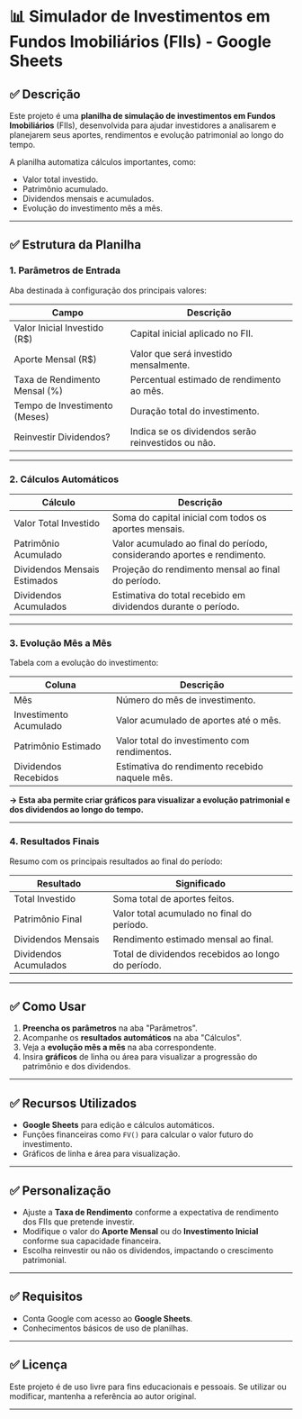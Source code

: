 # 📊 Simulador de Investimentos em Fundos Imobiliários (FIIs) - Google Sheets

## ✅ Descrição

Este projeto é uma **planilha de simulação de investimentos em Fundos Imobiliários** (FIIs), desenvolvida para ajudar investidores a analisarem e planejarem seus aportes, rendimentos e evolução patrimonial ao longo do tempo.

A planilha automatiza cálculos importantes, como:

* Valor total investido.
* Patrimônio acumulado.
* Dividendos mensais e acumulados.
* Evolução do investimento mês a mês.

---

## ✅ Estrutura da Planilha

### 1. **Parâmetros de Entrada**

Aba destinada à configuração dos principais valores:

| Campo                         | Descrição                                          |
| ----------------------------- | -------------------------------------------------- |
| Valor Inicial Investido (R\$) | Capital inicial aplicado no FII.                   |
| Aporte Mensal (R\$)           | Valor que será investido mensalmente.              |
| Taxa de Rendimento Mensal (%) | Percentual estimado de rendimento ao mês.          |
| Tempo de Investimento (Meses) | Duração total do investimento.                     |
| Reinvestir Dividendos?        | Indica se os dividendos serão reinvestidos ou não. |

---

### 2. **Cálculos Automáticos**

| Cálculo                      | Descrição                                                               |
| ---------------------------- | ----------------------------------------------------------------------- |
| Valor Total Investido        | Soma do capital inicial com todos os aportes mensais.                   |
| Patrimônio Acumulado         | Valor acumulado ao final do período, considerando aportes e rendimento. |
| Dividendos Mensais Estimados | Projeção do rendimento mensal ao final do período.                      |
| Dividendos Acumulados        | Estimativa do total recebido em dividendos durante o período.           |

---

### 3. **Evolução Mês a Mês**

Tabela com a evolução do investimento:

| Coluna                 | Descrição                                      |
| ---------------------- | ---------------------------------------------- |
| Mês                    | Número do mês de investimento.                 |
| Investimento Acumulado | Valor acumulado de aportes até o mês.          |
| Patrimônio Estimado    | Valor total do investimento com rendimentos.   |
| Dividendos Recebidos   | Estimativa do rendimento recebido naquele mês. |

**→ Esta aba permite criar gráficos para visualizar a evolução patrimonial e dos dividendos ao longo do tempo.**

---

### 4. **Resultados Finais**

Resumo com os principais resultados ao final do período:

| Resultado             | Significado                                        |
| --------------------- | -------------------------------------------------- |
| Total Investido       | Soma total de aportes feitos.                      |
| Patrimônio Final      | Valor total acumulado no final do período.         |
| Dividendos Mensais    | Rendimento estimado mensal ao final.               |
| Dividendos Acumulados | Total de dividendos recebidos ao longo do período. |

---

## ✅ Como Usar

1. **Preencha os parâmetros** na aba "Parâmetros".
2. Acompanhe os **resultados automáticos** na aba "Cálculos".
3. Veja a **evolução mês a mês** na aba correspondente.
4. Insira **gráficos** de linha ou área para visualizar a progressão do patrimônio e dos dividendos.

---

## ✅ Recursos Utilizados

* **Google Sheets** para edição e cálculos automáticos.
* Funções financeiras como `FV()` para calcular o valor futuro do investimento.
* Gráficos de linha e área para visualização.

---

## ✅ Personalização

* Ajuste a **Taxa de Rendimento** conforme a expectativa de rendimento dos FIIs que pretende investir.
* Modifique o valor do **Aporte Mensal** ou do **Investimento Inicial** conforme sua capacidade financeira.
* Escolha reinvestir ou não os dividendos, impactando o crescimento patrimonial.

---

## ✅ Requisitos

* Conta Google com acesso ao **Google Sheets**.
* Conhecimentos básicos de uso de planilhas.

---

## ✅ Licença

Este projeto é de uso livre para fins educacionais e pessoais.
Se utilizar ou modificar, mantenha a referência ao autor original.

---
